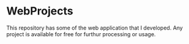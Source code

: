 # WebProjects
This repository has some of the web application that I developed.
Any project is available for free for furthur processing or usage.
